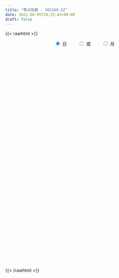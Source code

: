 ```yaml
---
title: "零点有数 - 301169.SZ"
date: 2022-08-05T20:25:43+08:00
draft: false
---
```

{{< rawhtml >}}
    <div style="text-align: center">
        <label style="padding: 1rem;"><input style="margin-right: .5rem" type="radio" name="period" value="D" checked onclick="period_change(this)">日</label>
        <label style="padding: 1rem;"><input style="margin-right: .5rem" type="radio" name="period" value="W" onclick="period_change(this)">周</label>
        <label style="padding: 1rem;"><input style="margin-right: .5rem" type="radio" name="period" value="M" onclick="period_change(this)">月</label>
    </div>
    <div id="chart" style="height: 700px;"></div> 
    <script type="text/javascript">
        const D_v = [126637.07,108905.66,105511.16,88997.26,72007.12,75316.41,72685.78,80854.11,69432.21,62378.36,39040.78,54939.66,35583.06,30703.08,40934.7,41239.71,53027.65,63731.53,37836.93,68663.07,47774.96,44729.45,28084.23,21349.12,25294.49,18146.37,18880.38,15458.65,28311.09,32011.36,45293.96,58961.24,54893.04,38648.51,29684.3,39277.68,26964.81,42462.0,23087.71,19777.0,14410.55,17198.89,19967.85,18662.2,29668.0,43700.0,35044.46,29145.77,40477.62,33872.63,27966.0,26614.84,53673.75,14605.43,133264.77,138122.72,111371.98,87424.66,76885.88,66280.87,51344.16,67405.0,62146.81,79599.35,91602.51,68181.3,65068.26,43992.44,41037.21,60040.12,74678.6,118260.96,128333.75,96759.75,70752.24,78435.92,54610.97,45191.76,90351.61,59570.87,43189.81,68340.7,45942.34,89054.61,84056.47,69082.04,59890.22,43643.83,41472.77,46582.85,50709.54,30266.85,31275.55,44118.41,40733.95,40674.04,29233.09,25286.93,31148.83,16365.2,24770.15,27888.85,17594.53,20368.32,18709.52,17646.35,15800.0,14945.99,16419.26,24387.0,34461.8,31351.71,35656.98,26015.0,14925.83,22591.0,16058.57,15930.93,16169.17,17438.64,14827.2,21575.11,14787.92,17771.9,18441.35,24432.37,17864.64,15335.0,47802.43,50292.26,35518.41,24380.78,19848.56,24112.71,22852.84,13254.54,11903.35,22185.49,16050.73,14741.53,13907.45,17634.35,19336.15,13971.45,13026.89,10153.49,39377.28,27220.02,37760.61,32659.8,21529.34,29658.53,37683.08,33426.09,55376.98,41518.53,25305.4,17420.1,19570.42,13270.3,12114.28,10566.93,10485.25,10456.29,11757.55,8587.06,9675.99,7098.0,5897.49,9165.0,11030.0,8177.72,12606.69,10096.61,22255.87,13931.91,7732.0,14633.27,12343.0,10863.22,9435.28,7462.0,16783.97,10163.0,9855.98,10394.02]
const D_histogram = [0.0,-0.1225299145,0.0683874449,0.01866324,-0.1499702225,-0.3482139549,-0.3770559881,-0.2194914342,-0.1079272949,-0.2879828978,-0.3375910189,-0.4699076635,-0.5126782192,-0.4991033038,-0.4063901893,-0.2750286571,-0.1288932713,0.0453004374,0.0765979251,0.2960369492,0.3602071141,0.1984284306,0.0453712241,-0.0209091148,-0.0688441648,-0.0675112836,-0.0996700582,-0.0858137523,-0.0008890342,0.1241301201,0.2336197001,0.4253827547,0.3954005617,0.2168924352,0.1590091812,0.234286373,0.1383805695,-0.1526428882,-0.3946433773,-0.4678872373,-0.4923548716,-0.4321533948,-0.3408373311,-0.2250948759,-0.1021495123,0.0944031583,0.1893647061,0.1852469625,0.3000640474,0.2657443138,0.2157231202,0.0692845199,0.4730089202,1.2976020498,2.4585043682,3.3310551633,3.4277281412,3.2026287969,2.4835972987,1.4461675893,0.5895588661,-0.0335724487,-0.4189103047,-0.5230062642,-0.4748088108,-0.7557123125,-0.9009719848,-1.008342204,-1.1714675072,-1.0698618672,-0.9264694659,-0.1394307885,0.6252723154,0.5833298889,0.3838349271,-0.2239162127,-0.5248599598,-0.6816245637,-0.3527903645,-0.3225105251,-0.3359831067,-0.168637599,-0.0227059591,0.0894421243,0.4589592651,0.4473450948,0.5021210562,0.1898891955,-0.3664354458,-0.4847968107,-0.6066065875,-0.7374877761,-0.7244758206,-0.5960545992,-0.7548586436,-1.0549267254,-1.1765130241,-1.1178247058,-1.2925642779,-1.2900755775,-1.1979444602,-1.2840228167,-1.2382351452,-1.2727476985,-1.3024648681,-1.3552824586,-1.2616442742,-1.247998559,-1.0851648823,-0.8616892005,-0.4867871942,-0.1523039222,-0.0492416492,-0.1207707501,-0.1522011337,-0.4168799567,-0.5870147977,-0.5676574197,-0.6392110433,-0.4759967606,-0.2624503012,-0.0496508952,0.1567435532,0.3945336046,0.5186600344,0.7029777716,0.7676153352,0.8344265124,0.9310192512,1.1105687471,1.109999499,1.0106278317,0.9403029001,0.662536425,0.5862506749,0.4991512972,0.4546510918,0.4758001764,0.4612371827,0.4412334828,0.4063754407,0.440965639,0.3854401128,0.3360908208,0.1973453062,0.1504284874,0.2512530924,0.2645988884,0.4056068503,0.534075338,0.5561114474,0.6934481928,0.9223529872,0.9909707166,0.8052109615,0.5285417024,0.2866866602,0.1444097125,-0.0521306287,-0.1637703996,-0.215332354,-0.2171104751,-0.2139004222,-0.294036655,-0.3136898305,-0.3721839094,-0.4485553689,-0.5387642772,-0.5385155885,-0.5256660224,-0.528644679,-0.4348839795,-0.2818601213,-0.1750136306,-0.0404092635,0.0012445049,-0.0028696944,0.0813381695,0.145467283,0.1882127082,0.1638313602,0.1206171393,-0.0894021645,-0.2051344065,-0.1971608526,-0.1103431665]
const D_fast = [0.0,-0.1531623932,0.0548518275,0.0097934326,-0.1963325855,-0.4816298067,-0.6047358368,-0.5020441416,-0.417461826,-0.6695131533,-0.8035190292,-1.0533125897,-1.2242527001,-1.3354536106,-1.3443380435,-1.2817336756,-1.1678216076,-0.9823027896,-0.9318558205,-0.6384075591,-0.4841856157,-0.5963571915,-0.7380715921,-0.8095792096,-0.8747253008,-0.8902702406,-0.9473465297,-0.9549436619,-0.8702412023,-0.714189518,-0.546295013,-0.2481862696,-0.1793183223,-0.30360334,-0.3217342987,-0.1878855136,-0.2491961747,-0.5783803545,-0.9190416879,-1.1092573573,-1.2568137095,-1.3046505814,-1.2985438505,-1.2390751142,-1.1416671287,-0.9215136685,-0.7792109442,-0.7370169472,-0.5471838504,-0.5150675056,-0.5111579192,-0.6402753894,-0.1182987591,1.030694883,2.8062232934,4.5115378794,5.4651428925,6.0407007474,5.9425685739,5.2666807619,4.5574617552,3.9259373283,3.435871896,3.2010243705,3.1305196212,2.6606880413,2.2901853728,1.9307296027,1.4747374226,1.3088775958,1.2206526307,1.972833611,2.8938547937,2.9977448395,2.8942086094,2.2304784164,1.7983196793,1.4711489346,1.7117855427,1.6614377508,1.5639693925,1.6891555005,1.8294106506,1.9639192651,2.4481762221,2.5483983255,2.728704551,2.4639449891,1.8160114864,1.5764509189,1.3029894951,0.9877363626,0.8196293629,0.7990369345,0.4515182292,-0.1122815339,-0.5279960887,-0.7487639469,-1.2466445885,-1.5666747825,-1.7740297802,-2.1811138408,-2.4448849556,-2.7975844335,-3.1529178201,-3.5445560253,-3.7663289095,-4.064682834,-4.1731403779,-4.1650869963,-3.9118817885,-3.6154744971,-3.5247226363,-3.6264444247,-3.6959250918,-4.0648239039,-4.3817124444,-4.5042694213,-4.7356258057,-4.6914107131,-4.543476829,-4.3430901469,-4.0975098102,-3.7610863576,-3.5072949193,-3.1472327391,-2.8906913417,-2.6152735364,-2.2859259848,-1.8287343021,-1.5518036755,-1.3985183848,-1.2337675914,-1.3458999603,-1.2756230417,-1.2379345951,-1.1687720275,-1.0286728988,-0.9279265968,-0.8376219261,-0.770886108,-0.6260544999,-0.5852199979,-0.5505465847,-0.6399557728,-0.6492654698,-0.4856275917,-0.4061320736,-0.1637223991,0.0982649232,0.2593288944,0.5700276879,1.0295207291,1.3458811377,1.3614241229,1.2168902894,1.0467069123,0.9405323928,0.7309593944,0.5783770236,0.4729819807,0.4169262408,0.3666611882,0.2130157916,0.1149401585,-0.0365998978,-0.2251101994,-0.4500101771,-0.5843903855,-0.702957325,-0.8380971514,-0.8530574467,-0.7704986188,-0.7074055358,-0.5829034846,-0.54093859,-0.5457702128,-0.4412278066,-0.3407318724,-0.2509332701,-0.234356778,-0.2474167141,-0.479786559,-0.6468024026,-0.6881190619,-0.6288871674]
const D_slow = [0.0,-0.0306324786,-0.0135356174,-0.0088698074,-0.046362363,-0.1334158518,-0.2276798488,-0.2825527073,-0.3095345311,-0.3815302555,-0.4659280102,-0.5834049261,-0.7115744809,-0.8363503069,-0.9379478542,-1.0067050185,-1.0389283363,-1.027603227,-1.0084537457,-0.9344445084,-0.8443927298,-0.7947856222,-0.7834428162,-0.7886700949,-0.805881136,-0.822758957,-0.8476764715,-0.8691299096,-0.8693521681,-0.8383196381,-0.7799147131,-0.6735690244,-0.574718884,-0.5204957752,-0.4807434799,-0.4221718866,-0.3875767443,-0.4257374663,-0.5243983106,-0.64137012,-0.7644588379,-0.8724971866,-0.9577065194,-1.0139802383,-1.0395176164,-1.0159168268,-0.9685756503,-0.9222639097,-0.8472478978,-0.7808118194,-0.7268810393,-0.7095599094,-0.5913076793,-0.2669071668,0.3477189252,1.180482716,2.0374147513,2.8380719505,3.4589712752,3.8205131725,3.9679028891,3.9595097769,3.8547822007,3.7240306347,3.605328432,3.4164003538,3.1911573576,2.9390718067,2.6462049298,2.378739463,2.1471220966,2.1122643995,2.2685824783,2.4144149505,2.5103736823,2.4543946291,2.3231796392,2.1527734983,2.0645759071,1.9839482759,1.8999524992,1.8577930995,1.8521166097,1.8744771408,1.989216957,2.1010532307,2.2265834948,2.2740557936,2.1824469322,2.0612477295,1.9095960826,1.7252241386,1.5441051835,1.3950915337,1.2063768728,0.9426451914,0.6485169354,0.369060759,0.0459196895,-0.2765992049,-0.57608532,-0.8970910241,-1.2066498104,-1.5248367351,-1.8504529521,-2.1892735667,-2.5046846353,-2.816684275,-3.0879754956,-3.3033977957,-3.4250945943,-3.4631705748,-3.4754809871,-3.5056736747,-3.5437239581,-3.6479439472,-3.7946976467,-3.9366120016,-4.0964147624,-4.2154139526,-4.2810265279,-4.2934392517,-4.2542533634,-4.1556199622,-4.0259549536,-3.8502105107,-3.6583066769,-3.4497000488,-3.216945236,-2.9393030492,-2.6618031745,-2.4091462165,-2.1740704915,-2.0084363853,-1.8618737166,-1.7370858923,-1.6234231193,-1.5044730752,-1.3891637795,-1.2788554088,-1.1772615487,-1.0670201389,-0.9706601107,-0.8866374055,-0.837301079,-0.7996939571,-0.736880684,-0.670730962,-0.5693292494,-0.4358104149,-0.296782553,-0.1234205048,0.107167742,0.3549104211,0.5562131615,0.6883485871,0.7600202521,0.7961226803,0.7830900231,0.7421474232,0.6883143347,0.6340367159,0.5805616104,0.5070524466,0.428629989,0.3355840116,0.2234451694,0.0887541001,-0.045874797,-0.1772913026,-0.3094524724,-0.4181734672,-0.4886384975,-0.5323919052,-0.5424942211,-0.5421830949,-0.5429005185,-0.5225659761,-0.4861991554,-0.4391459783,-0.3981881382,-0.3680338534,-0.3903843945,-0.4416679961,-0.4909582093,-0.5185440009]
const D_data = [['2021-11-03', 40.02, 46.82, 40.02, 50.1],['2021-11-04', 44.05, 44.9, 44.02, 49.5],['2021-11-05', 46.0, 48.99, 45.29, 52.58],['2021-11-08', 50.8, 46.39, 45.0, 52.45],['2021-11-09', 45.0, 44.25, 44.0, 46.82],['2021-11-10', 42.56, 42.67, 40.89, 43.2],['2021-11-11', 41.95, 43.86, 41.6, 44.2],['2021-11-12', 43.5, 46.27, 42.64, 46.69],['2021-11-15', 46.44, 46.25, 45.02, 47.88],['2021-11-16', 45.03, 42.2, 42.03, 45.37],['2021-11-17', 41.8, 42.9, 41.52, 42.9],['2021-11-18', 43.33, 40.97, 40.88, 44.36],['2021-11-19', 40.05, 41.13, 40.05, 41.7],['2021-11-22', 40.61, 41.24, 40.43, 41.64],['2021-11-23', 41.7, 42.03, 41.51, 42.9],['2021-11-24', 41.67, 42.71, 40.8, 42.98],['2021-11-25', 42.75, 43.34, 41.57, 44.3],['2021-11-26', 42.58, 44.38, 41.8, 46.8],['2021-11-29', 42.9, 43.05, 42.41, 43.71],['2021-11-30', 42.98, 46.1, 42.88, 51.6],['2021-12-01', 45.0, 45.06, 44.53, 46.38],['2021-12-02', 44.88, 42.07, 42.05, 44.88],['2021-12-03', 42.08, 41.31, 41.31, 42.73],['2021-12-06', 40.8, 41.7, 40.35, 41.8],['2021-12-07', 41.8, 41.47, 40.91, 42.5],['2021-12-08', 41.05, 41.79, 40.55, 41.99],['2021-12-09', 41.72, 41.1, 41.08, 41.89],['2021-12-10', 40.79, 41.43, 40.71, 41.77],['2021-12-13', 41.43, 42.43, 41.18, 42.98],['2021-12-14', 42.05, 43.43, 41.9, 44.34],['2021-12-15', 43.0, 43.9, 42.62, 45.6],['2021-12-16', 43.65, 45.91, 43.31, 46.6],['2021-12-17', 46.6, 43.81, 43.36, 48.12],['2021-12-20', 42.51, 41.55, 41.31, 44.33],['2021-12-21', 41.46, 42.5, 41.46, 43.37],['2021-12-22', 42.59, 44.31, 42.59, 45.2],['2021-12-23', 43.75, 42.2, 42.06, 44.19],['2021-12-24', 42.47, 38.64, 38.5, 42.5],['2021-12-27', 38.65, 37.52, 37.36, 38.95],['2021-12-28', 37.5, 38.35, 37.33, 38.42],['2021-12-29', 37.98, 38.21, 37.55, 38.6],['2021-12-30', 37.87, 38.88, 37.87, 39.13],['2021-12-31', 38.67, 39.24, 38.38, 40.25],['2022-01-04', 39.27, 39.74, 38.68, 40.1],['2022-01-05', 39.7, 40.2, 38.52, 40.58],['2022-01-06', 39.6, 41.84, 39.6, 42.66],['2022-01-07', 41.01, 41.33, 40.3, 41.68],['2022-01-10', 42.34, 40.35, 40.11, 42.34],['2022-01-11', 40.15, 42.21, 39.4, 42.21],['2022-01-12', 42.6, 40.67, 40.41, 43.75],['2022-01-13', 41.21, 40.33, 40.32, 43.01],['2022-01-14', 39.39, 38.6, 38.2, 39.73],['2022-01-17', 39.53, 46.32, 39.42, 46.32],['2022-01-18', 55.58, 55.58, 55.58, 55.58],['2022-01-19', 61.0, 66.7, 61.0, 66.7],['2022-01-20', 73.0, 71.04, 67.9, 77.77],['2022-01-21', 70.01, 66.89, 66.0, 76.99],['2022-01-24', 64.86, 65.52, 63.5, 69.56],['2022-01-25', 65.7, 59.5, 55.62, 65.7],['2022-01-26', 60.02, 52.84, 51.05, 61.1],['2022-01-27', 50.95, 51.34, 49.0, 52.78],['2022-01-28', 52.45, 51.04, 50.06, 53.85],['2022-02-07', 51.6, 51.66, 50.33, 53.4],['2022-02-08', 50.02, 54.02, 47.83, 54.7],['2022-02-09', 54.4, 55.9, 52.5, 58.68],['2022-02-10', 53.0, 51.15, 49.2, 53.01],['2022-02-11', 49.98, 51.5, 49.5, 53.55],['2022-02-14', 49.63, 50.96, 47.43, 51.5],['2022-02-15', 51.02, 49.05, 48.52, 51.79],['2022-02-16', 50.8, 51.66, 49.77, 52.8],['2022-02-17', 50.61, 52.37, 49.62, 56.5],['2022-02-18', 58.45, 62.84, 56.6, 62.84],['2022-02-21', 63.88, 67.28, 62.88, 75.27],['2022-02-22', 64.79, 59.95, 59.88, 66.38],['2022-02-23', 59.55, 58.06, 58.06, 60.5],['2022-02-24', 56.77, 51.17, 50.0, 57.89],['2022-02-25', 52.53, 52.59, 50.96, 53.2],['2022-02-28', 51.81, 52.99, 50.56, 54.12],['2022-03-01', 52.8, 59.43, 51.62, 61.99],['2022-03-02', 58.39, 56.68, 53.5, 58.55],['2022-03-03', 57.0, 56.19, 55.28, 57.6],['2022-03-04', 55.3, 58.94, 55.06, 61.18],['2022-03-07', 58.35, 59.71, 56.35, 60.28],['2022-03-08', 60.5, 60.28, 58.93, 68.71],['2022-03-09', 56.0, 65.31, 55.02, 67.49],['2022-03-10', 64.04, 62.16, 61.52, 65.9],['2022-03-11', 59.96, 63.8, 59.88, 65.52],['2022-03-14', 61.33, 59.1, 58.57, 63.19],['2022-03-15', 58.42, 53.93, 53.56, 61.2],['2022-03-16', 55.01, 57.55, 53.27, 57.88],['2022-03-17', 57.6, 56.7, 55.46, 59.11],['2022-03-18', 55.9, 55.62, 55.07, 56.64],['2022-03-21', 55.13, 56.75, 54.58, 57.28],['2022-03-22', 56.35, 58.26, 55.5, 59.5],['2022-03-23', 57.59, 54.22, 53.87, 57.61],['2022-03-24', 53.3, 50.63, 50.05, 53.59],['2022-03-25', 50.9, 50.94, 49.89, 51.65],['2022-03-28', 50.38, 52.18, 49.66, 52.68],['2022-03-29', 51.75, 48.0, 47.8, 51.8],['2022-03-30', 49.83, 48.7, 48.2, 49.83],['2022-03-31', 48.91, 49.02, 47.78, 49.9],['2022-04-01', 48.61, 45.7, 45.63, 48.64],['2022-04-06', 45.6, 46.08, 45.01, 47.12],['2022-04-07', 45.88, 43.9, 43.85, 46.51],['2022-04-08', 43.9, 42.51, 42.43, 44.08],['2022-04-11', 42.99, 40.64, 40.26, 42.99],['2022-04-12', 41.03, 41.2, 40.32, 41.49],['2022-04-13', 41.2, 39.1, 38.99, 41.2],['2022-04-14', 39.57, 40.09, 39.56, 41.33],['2022-04-15', 39.37, 40.66, 39.18, 41.65],['2022-04-18', 40.86, 43.16, 39.7, 43.96],['2022-04-19', 42.42, 43.83, 42.25, 44.18],['2022-04-20', 44.9, 41.54, 41.1, 44.98],['2022-04-21', 40.2, 38.87, 38.52, 41.0],['2022-04-22', 38.7, 38.48, 38.0, 39.88],['2022-04-25', 37.68, 34.01, 34.01, 37.68],['2022-04-26', 33.84, 33.08, 33.08, 34.98],['2022-04-27', 32.29, 34.03, 31.84, 34.3],['2022-04-28', 33.62, 31.69, 31.49, 33.98],['2022-04-29', 32.38, 33.84, 31.97, 34.35],['2022-05-05', 33.68, 34.59, 33.4, 34.88],['2022-05-06', 33.57, 35.0, 33.34, 36.38],['2022-05-09', 35.0, 35.49, 34.71, 36.08],['2022-05-10', 35.0, 36.71, 34.52, 36.98],['2022-05-11', 36.43, 36.05, 36.05, 37.44],['2022-05-12', 36.06, 37.57, 36.06, 38.33],['2022-05-13', 37.29, 36.8, 36.4, 37.66],['2022-05-16', 36.66, 37.32, 36.09, 37.47],['2022-05-17', 40.0, 38.37, 38.16, 42.87],['2022-05-18', 40.47, 40.54, 39.5, 42.8],['2022-05-19', 38.01, 39.26, 37.68, 39.43],['2022-05-20', 38.69, 38.24, 37.89, 39.39],['2022-05-23', 38.49, 38.6, 37.91, 39.2],['2022-05-24', 38.2, 35.4, 35.37, 38.6],['2022-05-25', 35.14, 37.19, 35.14, 37.46],['2022-05-26', 37.14, 36.79, 36.0, 37.14],['2022-05-27', 36.9, 37.11, 36.76, 37.94],['2022-05-30', 37.44, 38.02, 36.15, 38.3],['2022-05-31', 37.81, 37.76, 37.01, 38.01],['2022-06-01', 37.82, 37.77, 37.07, 38.2],['2022-06-02', 37.94, 37.6, 36.51, 37.94],['2022-06-06', 37.7, 38.65, 37.1, 38.78],['2022-06-07', 39.58, 37.65, 37.27, 39.58],['2022-06-08', 37.68, 37.6, 36.98, 38.66],['2022-06-09', 37.41, 36.06, 35.82, 37.41],['2022-06-10', 36.0, 36.73, 35.53, 36.95],['2022-06-13', 36.98, 38.78, 36.11, 40.0],['2022-06-14', 38.2, 38.1, 36.42, 39.29],['2022-06-15', 38.0, 40.3, 37.3, 41.18],['2022-06-16', 39.87, 41.18, 39.85, 41.99],['2022-06-17', 41.3, 40.64, 39.8, 41.72],['2022-06-20', 40.9, 42.99, 40.09, 42.99],['2022-06-21', 42.84, 45.78, 42.1, 45.85],['2022-06-22', 45.0, 45.38, 43.45, 46.89],['2022-06-23', 46.96, 42.66, 41.83, 49.45],['2022-06-24', 41.92, 40.89, 40.77, 43.5],['2022-06-27', 40.77, 40.35, 40.3, 41.25],['2022-06-28', 40.31, 40.84, 39.7, 41.13],['2022-06-29', 40.53, 39.39, 39.3, 41.01],['2022-06-30', 39.43, 39.64, 39.16, 39.96],['2022-07-01', 39.32, 39.9, 39.0, 39.9],['2022-07-04', 39.59, 40.3, 39.31, 40.38],['2022-07-05', 40.52, 40.28, 39.54, 40.6],['2022-07-06', 40.0, 38.9, 38.81, 40.2],['2022-07-07', 38.76, 39.21, 37.85, 39.48],['2022-07-08', 38.88, 38.29, 38.22, 39.28],['2022-07-11', 38.2, 37.41, 37.07, 38.2],['2022-07-12', 37.51, 36.41, 36.41, 37.51],['2022-07-13', 36.79, 36.87, 36.2, 37.15],['2022-07-14', 36.94, 36.62, 36.6, 37.39],['2022-07-15', 36.85, 35.99, 35.52, 37.08],['2022-07-18', 35.85, 37.01, 35.85, 37.08],['2022-07-19', 37.11, 38.07, 37.1, 38.45],['2022-07-20', 38.24, 37.94, 37.47, 38.34],['2022-07-21', 37.86, 38.78, 37.51, 39.8],['2022-07-22', 38.63, 38.0, 37.75, 39.47],['2022-07-25', 37.9, 37.45, 37.39, 38.63],['2022-07-26', 38.08, 38.73, 37.67, 38.77],['2022-07-27', 38.73, 38.9, 38.53, 39.41],['2022-07-28', 39.32, 38.99, 38.8, 39.69],['2022-07-29', 38.9, 38.28, 38.28, 39.0],['2022-08-01', 38.31, 37.92, 37.75, 38.59],['2022-08-02', 37.92, 35.1, 34.66, 38.16],['2022-08-03', 35.29, 35.22, 35.03, 36.2],['2022-08-04', 35.8, 36.25, 35.5, 36.43],['2022-08-05', 36.25, 37.3, 36.23, 37.31]]
const W_v = [341053.89,389860.68,261374.07,229636.67,227088.64,99129.01,219470.69,177037.3,94442.0,127074.66,158076.86,451038.65,349340.57,366598.23,338009.33,428892.63,306644.75,348025.6800000001,212675.84,186035.04,125459.96,56672.37,89198.6,142411.32,88188.31,36402.31,93298.18,173328.88,91972.0,66885.2,74122.33,158547.05,197663.21,87680.5,51853.08,42866.48,67068.8,55006.77,54658.97]
const W_histogram = [0.0,-0.1735840456,-0.6009107588,-0.6280774913,-0.804903695,-0.860851148,-0.6919113099,-0.871118936,-0.8889309116,-0.7075351144,-0.7167773361,1.1362343301,1.239831333,1.2795386611,1.96853951,1.6460763342,1.7621726341,2.0479588901,1.5882720866,0.9051765835,0.0800608584,-0.6601727247,-1.2213792215,-1.6592316957,-2.1500250364,-2.2732296965,-2.1135538461,-1.8031015861,-1.5743217769,-1.3017528799,-1.0998514078,-0.6452717005,-0.2882499347,-0.0895681908,-0.039908938,-0.1302005431,-0.0281265151,0.0788272234,0.1026428586]
const W_fast = [0.0,-0.216980057,-0.7945344599,-0.9787205653,-1.3567726927,-1.6279329327,-1.6319709221,-2.0289582822,-2.2690029857,-2.2644909671,-2.4529275228,-0.3158572741,0.097697562,0.4572895554,1.6384252818,1.7274811896,2.2841206479,3.0818966265,3.0192778446,2.5624764874,1.757375977,0.8520992126,-0.0144520895,-0.8671124876,-1.8954120874,-2.5869241717,-2.9556367828,-3.0959599193,-3.2607605543,-3.3136298774,-3.3866912572,-3.093429475,-2.8084701929,-2.6321804967,-2.5924984784,-2.7153402193,-2.6202978201,-2.4936372757,-2.4441609258]
const W_slow = [0.0,-0.0433960114,-0.1936237011,-0.3506430739,-0.5518689977,-0.7670817847,-0.9400596122,-1.1578393462,-1.3800720741,-1.5569558527,-1.7361501867,-1.4520916042,-1.142133771,-0.8222491057,-0.3301142282,0.0814048554,0.5219480139,1.0339377364,1.431005758,1.6572999039,1.6773151185,1.5122719373,1.206927132,0.792119208,0.254612949,-0.3136944752,-0.8420829367,-1.2928583332,-1.6864387774,-2.0118769974,-2.2868398494,-2.4481577745,-2.5202202582,-2.5426123059,-2.5525895404,-2.5851396762,-2.592171305,-2.5724644991,-2.5468037845]
const W_data = [['2021-11-05', 40.02, 48.99, 40.02, 52.58],['2021-11-12', 50.8, 46.27, 40.89, 52.45],['2021-11-19', 46.44, 41.13, 40.05, 47.88],['2021-11-26', 40.61, 44.38, 40.43, 46.8],['2021-12-03', 42.9, 41.31, 41.31, 51.6],['2021-12-10', 40.8, 41.43, 40.35, 42.5],['2021-12-17', 41.43, 43.81, 41.18, 48.12],['2021-12-24', 42.51, 38.64, 38.5, 45.2],['2021-12-31', 38.65, 39.24, 37.33, 40.25],['2022-01-07', 39.27, 41.33, 38.52, 42.66],['2022-01-14', 42.34, 38.6, 38.2, 43.75],['2022-01-21', 39.53, 66.89, 39.42, 77.77],['2022-01-28', 64.86, 51.04, 49.0, 69.56],['2022-02-11', 51.6, 51.5, 47.83, 58.68],['2022-02-18', 49.63, 62.84, 47.43, 62.84],['2022-02-25', 63.88, 52.59, 50.0, 75.27],['2022-03-04', 51.81, 58.94, 50.56, 61.99],['2022-03-11', 58.35, 63.8, 55.02, 68.71],['2022-03-18', 61.33, 55.62, 53.27, 63.19],['2022-03-25', 55.13, 50.94, 49.89, 59.5],['2022-04-01', 50.38, 45.7, 45.63, 52.68],['2022-04-08', 45.6, 42.51, 42.43, 47.12],['2022-04-15', 42.99, 40.66, 38.99, 42.99],['2022-04-22', 40.86, 38.48, 38.0, 44.98],['2022-04-29', 37.68, 33.84, 31.49, 37.68],['2022-05-06', 33.68, 35.0, 33.34, 36.38],['2022-05-13', 35.0, 36.8, 34.52, 38.33],['2022-05-20', 36.66, 38.24, 36.09, 42.87],['2022-05-27', 38.49, 37.11, 35.14, 39.2],['2022-06-02', 37.44, 37.6, 36.15, 38.3],['2022-06-10', 37.7, 36.73, 35.53, 39.58],['2022-06-17', 36.98, 40.64, 36.11, 41.99],['2022-06-24', 40.9, 40.89, 40.09, 49.45],['2022-07-01', 40.77, 39.9, 39.0, 41.25],['2022-07-08', 39.59, 38.29, 37.85, 40.6],['2022-07-15', 38.2, 35.99, 35.52, 38.2],['2022-07-22', 35.85, 38.0, 35.85, 39.8],['2022-07-29', 37.9, 38.28, 37.39, 39.69],['2022-08-05', 38.31, 37.3, 34.66, 38.59]]
const M_v = [1328425.3100000001,710667.64,1085530.74,1178691.95,1105760.6599999999,404359.45,433237.59,534547.79,228909.41,54658.97]
const M_histogram = [0.0,-0.4377891738,0.0648089285,0.5017248328,0.4956244521,-0.5043558013,-0.854793179,-0.9079789472,-0.9767648426,-1.0252457682]
const M_fast = [0.0,-0.5472364672,-0.0284361328,0.5339109797,0.651716712,-0.4743524917,-1.0384881641,-1.3186686692,-1.6316457752,-1.9364381429]
const M_slow = [0.0,-0.1094472934,-0.0932450613,0.0321861469,0.1560922599,0.0300033096,-0.1836949852,-0.410689722,-0.6548809326,-0.9111923747]
const M_data = [['2021-11-30', 40.02, 46.1, 40.02, 52.58],['2021-12-31', 45.0, 39.24, 37.33, 48.12],['2022-01-28', 39.27, 51.04, 38.2, 77.77],['2022-02-28', 51.6, 52.99, 47.43, 75.27],['2022-03-31', 52.8, 49.02, 47.78, 68.71],['2022-04-29', 48.61, 33.84, 31.49, 48.64],['2022-05-31', 33.68, 37.76, 33.34, 42.87],['2022-06-30', 37.82, 39.64, 35.53, 49.45],['2022-07-29', 39.32, 38.28, 35.52, 40.6],['2022-08-31', 38.31, 37.3, 34.66, 38.59]]
        const D_a = [null,null,52.58,null,null,null,null,null,null,null,null,null,40.05,null,null,null,null,null,null,51.6,null,null,null,null,null,40.55,null,null,null,null,null,null,48.12,null,null,null,null,null,null,37.33,null,null,null,null,null,null,null,null,null,null,null,null,null,null,null,77.77,null,null,null,null,49.0,null,null,null,null,null,null,null,null,null,null,null,75.27,null,null,null,null,null,null,null,null,null,null,null,null,null,null,null,null,53.27,null,null,null,59.5,null,null,null,null,null,null,null,null,null,null,null,null,null,38.99,null,null,null,null,44.98,null,null,null,null,null,31.49,null,null,null,null,null,null,null,null,null,42.87,null,null,null,null,null,35.14,null,null,null,null,null,null,null,null,null,null,null,null,null,null,null,null,null,null,null,49.45,null,null,null,null,null,null,null,null,null,null,null,null,null,null,null,35.52,null,null,null,null,null,null,null,null,39.69,null,null,null,null,null,null]
const W_a = [null,null,null,null,null,null,null,null,37.33,null,null,null,null,null,null,75.27,null,null,null,null,null,null,null,null,31.49,null,null,null,null,null,null,null,49.45,null,null,null,null,null,null]
const M_a = [null,null,null,null,null,31.49,null,null,null,null]
        const D_b = [[{ coord: ['2021-11-05', 51.6] }, { coord: ['2022-01-27', 40.55] }],[{ coord: ['2022-02-21', 59.5] }, { coord: ['2022-04-13', 53.27] }],[{ coord: ['2022-04-13', 42.87] }, { coord: ['2022-07-15', 38.99] }]]
const W_b = [[{ coord: ['2021-12-31', 49.45] }, { coord: ['2022-06-24', 37.33] }]]
const M_b = []
    </script>
{{< /rawhtml >}}
